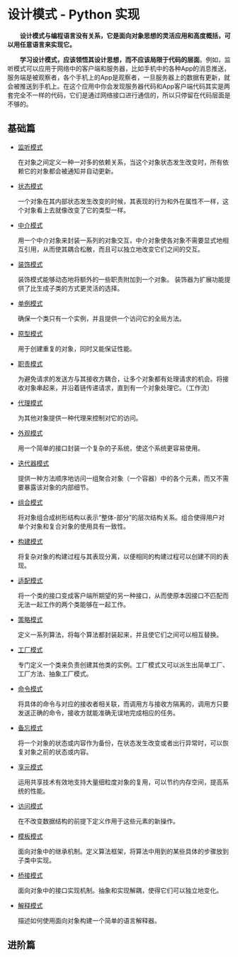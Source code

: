 # 设计模式 - Python 实现

&emsp;&emsp;**设计模式与编程语言没有关系，它是面向对象思想的灵活应用和高度概括，可以用任意语言来实现它。**

&emsp;&emsp;**学习设计模式，应该领悟其设计思想，而不应该局限于代码的层面**。例如，监听模式可以应用于网络中的客户端和服务器，比如手机中的各种App的消息推送，服务端是被观察者，各个手机上的App是观察者，一旦服务器上的数据有更新，就会被推送到手机上。在这个应用中你会发现服务器代码和App客户端代码其实是两套完全不一样的代码，它们是通过网络接口进行通信的，所以只停留在代码层面是不够的。


## 基础篇

- [监听模式](/design-patterns-base/1_dp-monitor.html)

  在对象之间定义一种一对多的依赖关系，当这个对象状态发生改变时，所有依赖它的对象都会被通知并自动更新。

- [状态模式](/design-patterns-base/2_dp-state.html)
  
  一个对象在其内部状态发生改变的时候，其表现的行为和外在属性不一样，这个对象看上去就像改变了它的类型一样。

- [中介模式](/design-patterns-base/3_dp-intermediary.html)
  
  用一个中介对象来封装一系列的对象交互，中介对象使各对象不需要显式地相互引用，从而使其耦合松散，而且可以独立地改变它们之间的交互。

- [装饰模式](/design-patterns-base/4_dp-decorative.html)
  
  装饰模式能够动态地将额外的一些职责附加到一个对象。 装饰器为扩展功能提供了比生成子类的方式更灵活的选择。

- [单例模式](/design-patterns-base/5_dp-singleton.html)
  
  确保一个类只有一个实例，并且提供一个访问它的全局方法。

- [原型模式](/design-patterns-base/6_dp-clone.html)
  
  用于创建重复的对象，同时又能保证性能。

- [职责模式](/design-patterns-base/7_dp-duty.html)
  
  为避免请求的发送方与其接收方耦合，让多个对象都有处理请求的机会。将接收对象串起来，并沿着链传递请求，直到有一个对象处理它。（工作流）

- [代理模式](/design-patterns-base/8_dp-proxy.html)
  
  为其他对象提供一种代理来控制对它的访问。

- [外观模式](/design-patterns-base/9_dp-facade.html)
  
  用一个简单的接口封装一个复杂的子系统，使这个系统更容易使用。

- [迭代器模式](/design-patterns-base/10_dp-iterator.html)
  
  提供一种方法顺序地访问一组聚合对象（一个容器）中的各个元素，而又不需要暴露该对象的内部细节。

- [组合模式](/design-patterns-base/11_dp-composite.html)
  
  将对象组合成树形结构以表示“整体-部分”的层次结构关系。组合使得用户对单个对象和复合对象的使用具有一致性。

- [构建模式](/design-patterns-base/12_dp-builder.html)
  
  将复杂对象的构建过程与其表现分离，以便相同的构建过程可以创建不同的表现。

- [适配模式](/design-patterns-base/13_dp-adapter.html)
  
  将一个类的接口变成客户端所期望的另一种接口，从而使原本因接口不匹配而无法一起工作的两个类能够在一起工作。

- [策略模式](/design-patterns-base/14_dp-strategy.html)

  定义一系列算法，将每个算法都封装起来，并且使它们之间可以相互替换。

- [工厂模式](/design-patterns-base/15_dp-factory.html)

  专门定义一个类来负责创建其他类的实例。工厂模式又可以派生出简单工厂、工厂方法、抽象工厂模式。

- [命令模式](/design-patterns-base/16_dp-command.html)

  将具体的命令与对应的接收者相关联，而调用方与接收方隔离的，调用方只要发送正确的命令，接收方就能准确无误地完成相应的任务。

- [备忘模式](/design-patterns-base/17_dp-memento.html)

  将一个对象的状态或内容作为备份，在状态发生改变或者出行异常时，可以恢复对象之前的状态或内容。

- [享元模式](/design-patterns-base/18_dp-flyweight.html)

  运用共享技术有效地支持大量细粒度对象的复用，可以节约内存空间，提高系统的性能。

- [访问模式](/design-patterns-base/19_dp-visitor.html)

  在不改变数据结构的前提下定义作用于这些元素的新操作。

- [模板模式](/design-patterns-base/20_dp-template.html)

  面向对象中的继承机制。定义算法框架，将算法中用到的某些具体的步骤放到子类中实现。

- [桥接模式](/design-patterns-base/21_dp-bridge.html)

  面向对象中的接口实现机制。抽象和实现解耦，使得它们可以独立地变化。

- [解释模式](/design-patterns-base/22_dp-interpreter.html)

  描述如何使用面向对象构建一个简单的语言解释器。


## 进阶篇
